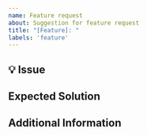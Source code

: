 ```yaml
---
name: Feature request
about: Suggestion for feature request
title: "[Feature]: "
labels: 'feature'
---
```

## 💡 Issue
<!-- (Describe the new feature you'd like to request  -->

## Expected Solution
<!-- If you have any idea for that, describe how you think the new feature could be implemented. -->

## Additional Information
<!--  Include any additional information that might be relevant to the feature request. -->